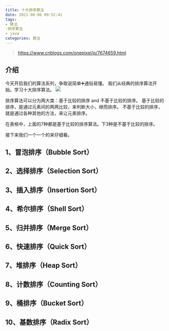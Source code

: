 ```yaml
---
title: 十大排序算法
date: 2021-06-06 09:52:41
tags: 
- 算法 
-排序算法
- java
categories: 算法
---
```

> https://www.cnblogs.com/onepixel/p/7674659.html
## 介绍
今天开启我们的算法系列，争取说简单➕通俗易懂。
我们从经典的排序算法开始。学习十大排序算法。
![](https://cp-images.oss-cn-hangzhou.aliyuncs.com/zoOH3H.png)

排序算法可以分为两大类：基于比较的排序 and 不基于比较的排序。
基于比较的排序，是通过元素间的两两比较，来判断大小，继而排序。
不基于比较的排序，就是通过各种其他的方法，来让元素排序。

在表格中，上面的7种都是基于比较的排序算法。下3种是不基于比较的排序。

接下来我们一个一个的来仔细看。

<!--more-->
## 1、冒泡排序（Bubble Sort）

## 2、选择排序（Selection Sort）

## 3、插入排序（Insertion Sort）

## 4、希尔排序（Shell Sort）

## 5、归并排序（Merge Sort）

## 6、快速排序（Quick Sort）

## 7、堆排序（Heap Sort）

## 8、计数排序（Counting Sort）

## 9、桶排序（Bucket Sort）

## 10、基数排序（Radix Sort）